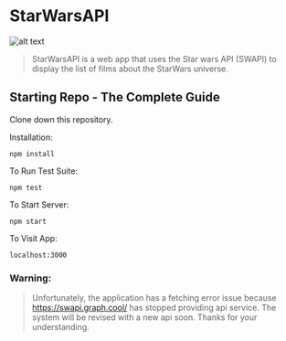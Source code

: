 

# StarWarsAPI
![alt text](https://i.pinimg.com/originals/a1/f5/18/a1f518957c80740830dec55930b16c0e.gif)

> StarWarsAPI is a web app that uses the Star wars API (SWAPI) to display the list of films about the StarWars universe.
> 



## Starting Repo - The Complete Guide
Clone down this repository. 

Installation:

`npm install`

To Run Test Suite:

`npm test`

To Start Server:

`npm start`

To Visit App:

`localhost:3000`

### Warning: 
> Unfortunately, the application has a fetching error issue because https://swapi.graph.cool/ has stopped providing api service. The system will be revised with a new api soon. Thanks for your understanding.  


